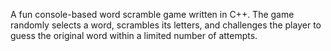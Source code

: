 A fun console-based word scramble game written in C++. The game randomly selects a word, scrambles its letters, and challenges the player to guess the original word within a limited number of attempts.
